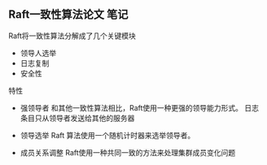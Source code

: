 ## Raft一致性算法论文 笔记

Raft将一致性算法分解成了几个关键模块
- 领导人选举
- 日志复制
- 安全性

特性
- 强领导者 
  和其他一致性算法相比，Raft使用一种更强的领导能力形式。
  日志条目只从领导者发送给其他的服务器
- 领导选举 
  Raft 算法使用一个随机计时器来选举领导者。
- 成员关系调整
  Raft使用一种共同一致的方法来处理集群成员变化问题


  ### 